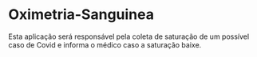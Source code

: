 # Oximetria-Sanguinea
Esta aplicação será responsável pela coleta de saturação de um possível caso de Covid e informa o médico caso a saturação baixe.
